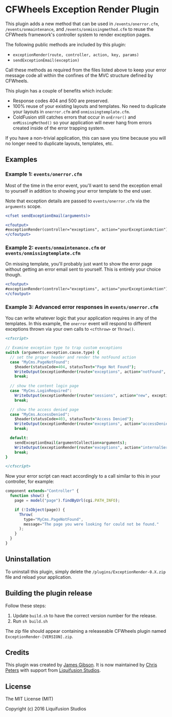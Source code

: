 # CFWheels Exception Render Plugin

This plugin adds a new method that can be used in `/events/onerror.cfm`, `/events/onmaintenance`,
and `/events/onmissingmethod.cfm` to reuse the CFWheels framework's controller system to render
exception pages.

The following public methods are included by this plugin:

-  `exceptionRender(route, controller, action, key, params)`
-  `sendExceptionEmail(exception)`

Call these methods as required from the files listed above to keep your error message code all
within the confines of the MVC structure defined by CFWheels.

This plugin has a couple of benefits which include:

-  Response codes 404 and 500 are preserved.
-  100% reuse of your existing layouts and templates. No need to duplicate your layouts in
   `onerror.cfm` and `onmissingtemplate.cfm`.
-  ColdFusion still catches errors that occur in `onError()` and `onMissingMethod()` so your
   application will never hang from errors created inside of the error trapping system.

If you have a non-trivial application, this can save you time because you will no longer need to
duplicate layouts, templates, etc.

## Examples

### Example 1: `events/onerror.cfm`

Most of the time in the error event, you'll want to send the exception email to yourself in addition
to showing your error template to the end user.

Note that exception details are passed to `events/onerror.cfm` via the `arguments` scope.

```coldfusion
<cfset sendExceptionEmail(arguments)>

<cfoutput>
#exceptionRender(controller="exceptions", action="yourExceptionAction")#
</cfoutput>
```

### Example 2: `events/onmaintenance.cfm` or `events/onmissingtemplate.cfm`

On missing template, you'll probably just want to show the error page without getting an error email
sent to yourself. This is entirely your choice though.

```coldfusion
<cfoutput>
#exceptionRender(controller="exceptions", action="yourExceptionAction")#
</cfoutput>
```

### Example 3: Advanced error responses in `events/onerror.cfm`

You can write whatever logic that your application requires in any of the templates. In this
example, the `onerror` event will respond to different exceptions thrown via your own calls to
`<cfthrow>` or `Throw()`.

```coldfusion
<cfscript>

// Examine exception type to trap custom exceptions
switch (arguments.exception.cause.type) {
  // set the proper header and render the notFound action
  case "MyCms.PageNotFound":
    $header(statusCode=404, statusText="Page Not Found");
    WriteOutput(exceptionRender(route="exceptions", action="notFound", exception=arguments));
    break;
  
  // show the content login page
  case "MyCms.LoginRequired":
    WriteOutput(exceptionRender(route="sessions", action="new", exception=arguments));
    break;

  // show the access denied page
  case "MyCms.AccessDenied":
    $header(statusCode=403, statusText="Access Denied");
    WriteOutput(exceptionRender(route="exceptions", action="accessDenied", exception=arguments));
    break;

  default:
    sendExceptionEmail(argumentCollection=arguments);
    WriteOutput(exceptionRender(route="exceptions", action="internalServerError", exception=arguments)); 
    break;
}

</cfscript>
```

Now your error script can react accordingly to a call similar to this in your controller, for
example:

```javascript
component extends="Controller" {
  function show() {
    page = model("page").findByUrl(cgi.PATH_INFO);

    if (!IsObject(page)) {
      Throw(
        type="MyCms.PageNotFound",
        message="The page you were looking for could not be found."
      );
    }
  }
}
```

## Uninstallation

To uninstall this plugin, simply delete the `/plugins/ExceptionRender-0.X.zip` file and reload your
application.

## Building the plugin release

Follow these steps:

1.  Update `build.sh` to have the correct version number for the release.
2.  Run `sh build.sh`

The zip file should appear containing a releaseable CFWheels plugin named
`ExceptionRender-[VERSION].zip`.

## Credits

This plugin was created by [James Gibson][1]. It is now maintained by [Chris Peters][2] with
support from [Liquifusion Studios][3].

## License

The MIT License (MIT)

Copyright (c) 2016 Liquifusion Studios


[1]: http://iamjamesgibson.com/
[2]: http://www.chrisdpeters.com/
[3]: http://www.liquifusion.com/
